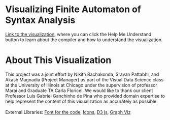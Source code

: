 # Visualizing Finite Automaton of Syntax Analysis
[Link to the visualization](https://akashmagnadia.github.io/finite_automaton/), 
where you can click the Help Me Understand button to learn about the compiler and how to understand the visualization.

# About This Visualization
This project was a joint effort by Nikith Rachakonda, Sravan Pattabhi, and Akash Magnadia (Project Manager) as part of the Visual Data Science class at the University of Illinois at Chicago under the supervision of professor Marai and Graduate TA Carla Floricel. We would like to thank our client Professor Luís Gabriel Ganchinho de Pina who provided domain expertise to help represent the content of this visualization as accurately as possible.
<br>
<br>
External Libraries:
[Font for the code](https://fonts.google.com/specimen/JetBrains+Mono),
[Icons](https://fontawesome.com/),
[D3 js](https://d3js.org/),
[Graph Viz](https://graphviz.org/)
